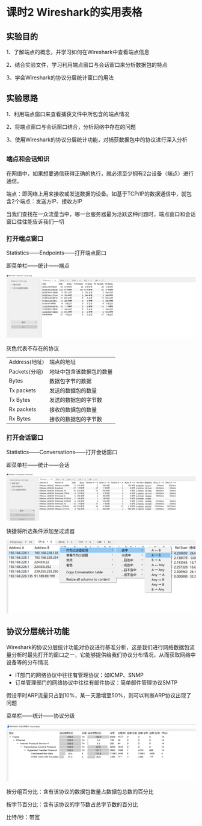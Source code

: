 # 课时2 Wireshark的实用表格

## 实验目的

1、了解端点的概念，并学习如何在Wireshark中查看端点信息

2、结合实验文件，学习利用端点窗口与会话窗口来分析数据包的特点

3、学会Wireshark的协议分层统计窗口的用法

## 实验思路

1、利用端点窗口来查看捕获文件中所包含的端点情况

2、将端点窗口与会话窗口结合，分析网络中存在的问题

3、使用Wireshark的协议分层统计功能，对捕获数据包中的协议进行深入分析

## 

### 端点和会话知识

在网络中，如果想要通信获得正确的执行，就必须至少拥有2台设备（端点）进行通信。

端点：即网络上用来接收或发送数据的设备。如基于TCP/IP的数据通信中，就包含2个端点：发送方IP、接收方IP

当我们查找在一众流量当中，哪一台服务器最为活跃这种问题时，端点窗口和会话窗口往往能告诉我们一切

### 打开端点窗口

Statistics——Endpoints——打开端点窗口

即菜单栏——统计——端点

![image-20231008235110853](./assets/image-20231008235110853.png)

灰色代表不存在的协议

|               |                          |
| ------------- | ------------------------ |
| Address(地址) | 端点的地址               |
| Packets(分组) | 地址中包含该数据包的数量 |
| Bytes         | 数据包字节的数据         |
| Tx packets    | 发送的数据包的数量       |
| Tx Bytes      | 发送的数据包的字节数     |
| Rx packets    | 接收的数据包的数量       |
| Rx Bytes      | 接收的数据包的字节数     |

### 打开会话窗口

Statistics——Conversations——打开会话窗口

即菜单栏——统计——会话

![image-20231008235417296](./assets/image-20231008235417296.png)

快捷将所选条件添加至过滤器

![image-20231008235501653](./assets/image-20231008235501653.png)

## 协议分层统计功能

Wireshark的协议分层统计功能对协议进行基准分析，这是我们进行网络数据包流量分析时最先打开的窗口之一，它能够提供给我们协议分布情况，从而获取网络中设备等的分布情况

- IT部门的网络协议中往往有管理协议：如ICMP、SNMP
- 订单管理部门的网络协议中往往有邮件协议：简单邮件管理协议SMTP

假设平时ARP流量只占到10%，某一天激增至50%，则可以判断ARP协议出现了问题

菜单栏——统计——协议分级

![image-20231009000326431](./assets/image-20231009000326431.png)

按分组百分比：含有该协议的数据包数量占数据包总数的百分比

按字节百分比：含有该协议的字节数占总字节数的百分比

比特/秒：带宽
